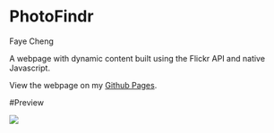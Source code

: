 # PhotoFindr
Faye Cheng

A webpage with dynamic content built using the Flickr API and native Javascript.

<p>View the webpage on my <a href="https://fhcheng.github.io">Github Pages</a>.

#Preview

<img src="http://res.cloudinary.com/fayecheng/image/upload/v1473627258/Screen_Shot_2016-09-11_at_1.53.06_PM_rky3ju.png"/>
